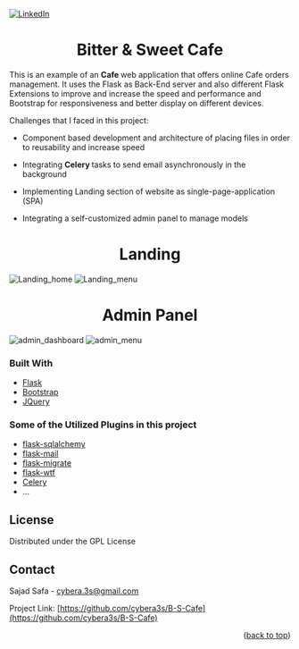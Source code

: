 
[![LinkedIn][linkedin-shield]][linkedin-url]



<div>
  <h1 align="center">Bitter & Sweet Cafe</h1>

  <p>
This is an example of an <b> Cafe </b> web application that offers online Cafe orders management.
It uses the Flask as Back-End server and also different Flask Extensions to improve and increase 
the speed and performance and Bootstrap for responsiveness and better display on different devices.

Challenges that I faced in this project:

- Component based development and architecture of placing files in order to reusability and increase speed
- Integrating <b> Celery </b> tasks to send email asynchronously in the background 
- Implementing Landing section of website as single-page-application (SPA)
- Integrating a self-customized admin panel to manage models

  
  </p>
</div>
<h1 align="center">Landing</h1>

![Landing_home](https://user-images.githubusercontent.com/74768669/182034911-e72b6cf7-1eb0-40d9-93a5-c109606e0909.png)
![Landing_menu](https://user-images.githubusercontent.com/74768669/182034938-65688959-d51c-41c5-be4d-0fcb443ac2b6.png)

<h1 align="center">Admin Panel</h1>

![admin_dashboard](https://user-images.githubusercontent.com/74768669/182035017-b5755ae5-d7e5-406e-a77d-6f220f98cb88.png)
![admin_menu](https://user-images.githubusercontent.com/74768669/182035298-947966d1-d530-42de-ba79-5af6e127d8f9.png)










### Built With
 * [Flask](https://flask.palletsprojects.com/en/2.1.x/)
 * [Bootstrap](https://getbootstrap.com)
 * [JQuery](https://jquery.com)
 
### Some of the Utilized Plugins in this project 
* [flask-sqlalchemy](https://flask-sqlalchemy.palletsprojects.com/en/2.x/)
* [flask-mail](https://flask-mail.readthedocs.io/en/latest/)
* [flask-migrate](https://flask-migrate.readthedocs.io/en/latest/)
* [flask-wtf](https://flask-wtf.readthedocs.io/en/1.0.x/)
* [Celery](https://docs.celeryq.dev/en/stable/index.html)
* ...



[comment]: <> (# Deployment)

[comment]: <> (<h3>)

[comment]: <> (    for visit deployed version go to this link)

[comment]: <> (    <a href="https://aivashop.pythonanywhere.com/en/">Aiva Shop</a>)

[comment]: <> (</h3>)


[comment]: <> (### Prerequisites)


[comment]: <> (* python &#40;Debian&#41;)
  
[comment]: <> (```sh)

[comment]: <> (sudo apt install python)

[comment]: <> (  ```)

[comment]: <> (for other platforms go to  [this link]&#40;https://www.python.org/downloads/&#41;)

[comment]: <> (### Installation)

[comment]: <> (Clone the repo)

[comment]: <> (   ```sh)

[comment]: <> (  git clone https://github.com/cybera3s/Ecommerce.git)

[comment]: <> (   ```)

[comment]: <> (change to root folder  )

[comment]: <> (    cd Ecommerce/)

[comment]: <> (create virtual environment )

[comment]: <> (    python -m virtualenv venv)

[comment]: <> (  activate venv)
  

[comment]: <> (    source venv/bin/activate)

[comment]: <> (install required packages)

[comment]: <> (    pip install -r requirements.txt)

[comment]: <> (change to Project folder  )

[comment]: <> (    cd ecommerce/)

[comment]: <> (extract static and media folder and remove archive file)

[comment]: <> (    tar -xf media-static.tar.xz && rm media-static.tar.xz)

[comment]: <> (create migrations)

[comment]: <> (    python manage.py makemigrations )


[comment]: <> (create database tables)

[comment]: <> (    python manage.py migrate)

[comment]: <> (create a super user)

[comment]: <> (    python manage.py createsuperuser)

[comment]: <> (load prepared data)

[comment]: <> (    python manage.py loaddata data.json)

[comment]: <> (compile translated messages)

[comment]: <> (    python manage.py compilemessages)

[comment]: <> (start Django development server)

[comment]: <> (    python manage.py runserver)

[comment]: <> (if everything goes well go to:  http://localhost:8000)
 


[comment]: <> (<!-- USAGE EXAMPLES -->)

[comment]: <> (## Usage)

[comment]: <> (if both development servers or up go to home page by)

[comment]: <> ( http://localhost:8000)

[comment]: <> (You can log in with the username and password you created for your superuser)

[comment]: <> (after log in you redirect to [students]&#40;http://localhost:8080/students&#41; table page you can add or delete any row of table)

[comment]: <> (Any other usage and information served API will find in http://127.0.0.1:8000/swagger/)

<!-- LICENSE -->

## License

Distributed under the GPL License




<!-- CONTACT -->

## Contact

Sajad Safa - cybera.3s@gmail.com

Project Link: [https://github.com/cybera3s/B-S-Cafe](https://github.com/cybera3s/B-S-Cafe)

<p align="right">(<a href="#top">back to top</a>)</p>

<!-- MARKDOWN LINKS & IMAGES -->
<!-- https://www.markdownguide.org/basic-syntax/#reference-style-links -->
[contributors-shield]: https://img.shields.io/github/contributors/cybera3s/B-S-Cafe.svg?style=for-the-badge
[contributors-url]: https://github.com/cybera3s/B-S-Cafe/graphs/contributors
[forks-shield]: https://img.shields.io/github/forks/cybera3s/B-S-Cafe.svg?style=for-the-badge
[forks-url]: https://github.com/cybera3s/B-S-Cafe/network/members
[stars-shield]: https://img.shields.io/github/stars/cybera3s/B-S-Cafe.svg?style=for-the-badge
[stars-url]: https://github.com/cybera3s/B-S-Cafe/stargazers
[issues-shield]: https://img.shields.io/github/issues/cybera3s/B-S-Cafe.svg?style=for-the-badge
[issues-url]: https://github.com/cybera3s/B-S-Cafe/issues
[license-shield]: https://img.shields.io/github/license/cybera3s/Ecommerce.svg?style=for-the-badge
[license-url]: https://github.com/cybera3s/B-S-Cafe/blob/master/LICENSE.txt
[linkedin-shield]: https://img.shields.io/badge/-LinkedIn-black.svg?style=for-the-badge&logo=linkedin&colorB=555
[linkedin-url]: https://www.linkedin.com/in/cybera3s
